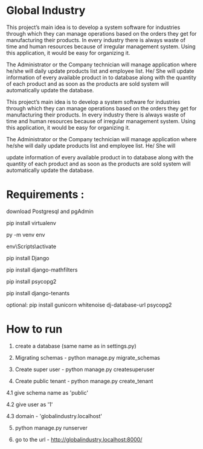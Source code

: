 # Global Industry

This project’s main idea is to develop a system software for industries
through which they can manage operations based on the orders they get for
manufacturing their products. In every industry there is always waste of
time and human resources because of irregular management system. Using
this application, it would be easy for organizing it.

The Administrator or the Company technician will manage application
where he/she will daily update products list and employee list. He/ She will
update information of every available product in to database along with the
quantity of each product and as soon as the products are sold system will
automatically update the database.

This project’s main idea is to develop a system software for industries
through which they can manage operations based on the orders they get for
manufacturing their products. In every industry there is always waste of
time and human resources because of irregular management system. Using
this application, it would be easy for organizing it.

The Administrator or the Company technician will manage application
where he/she will daily update products list and employee list. He/ She will

update information of every available product in to database along with the
quantity of each product and as soon as the products are sold system will
automatically update the database.

# Requirements : 

download Postgresql and pgAdmin

pip install virtualenv

py -m venv env

env\Scripts\activate

pip install Django

pip install django-mathfilters

pip install psycopg2

pip install django-tenants

optional:
pip install gunicorn whitenoise dj-database-url psycopg2

# How to run 

1. create a database (same name as in settings.py)

2. Migrating schemas - python manage.py migrate_schemas

3. Create super user - python manage.py createsuperuser

4. Create public tenant - python manage.py create_tenant

4.1 give schema name as 'public'

4.2 give user as '1'

4.3 domain - 'globalindustry.localhost'

5. python manage.py runserver 

6. go to the url - http://globalindustry.localhost:8000/ 
